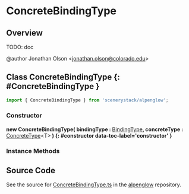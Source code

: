 # ConcreteBindingType

## Overview

TODO: doc

@author Jonathan Olson &lt;jonathan.olson@colorado.edu&gt;

## Class ConcreteBindingType {: #ConcreteBindingType }


```js
import { ConcreteBindingType } from 'scenerystack/alpenglow';
```
### Constructor

#### new ConcreteBindingType( bindingType : <span style="font-weight: 400;">[BindingType](../alpenglow/BindingType.md)</span>, concreteType : <span style="font-weight: 400;">[ConcreteType](../alpenglow/ConcreteType.md)&lt;T&gt;</span> ) {: #constructor data-toc-label='constructor' }

### Instance Methods





## Source Code

See the source for [ConcreteBindingType.ts](https://github.com/phetsims/alpenglow/blob/main/js/webgpu/compute/ConcreteBindingType.ts) in the [alpenglow](https://github.com/phetsims/alpenglow) repository.
